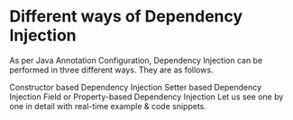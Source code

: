 # Different ways of Dependency Injection
As per Java Annotation Configuration, Dependency Injection can be performed in three different ways. They are as follows.

Constructor based Dependency Injection
Setter based Dependency Injection
Field or Property-based Dependency Injection
Let us see one by one in detail with real-time example & code snippets.
